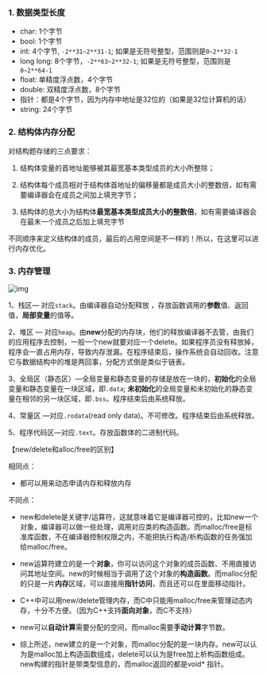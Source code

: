 ### 1. 数据类型长度

- char: 1个字节
- bool: 1个字节
- int: 4个字节, `-2**31~2**31-1`; 如果是无符号整型，范围则是`0~2**32-1`
- long long: 8个字节，`-2**63~2**32-1`; 如果是无符号整型，范围则是`0~2**64-1`
- float: 单精度浮点数，4个字节
- double: 双精度浮点数，8个字节
- 指针：都是4个字节，因为内存中地址是32位的（如果是32位计算机的话）
- string: 24个字节



### 2. 结构体内存分配

对结构题存储的三点要求：

1) 结构体变量的首地址能够被其最宽基本类型成员的大小所整除；

2) 结构体每个成员相对于结构体首地址的偏移量都是成员大小的整数倍，如有需要编译器会在成员之间加上填充字节；

3) 结构体的总大小为结构体**最宽基本类型成员大小的整数倍**，如有需要编译器会在最末一个成员之后加上填充字节

不同顺序来定义结构体的成员，最后的占用空间是不一样的！所以，在这里可以进行内存优化。



### 3. 内存管理

![img](https://pic1.zhimg.com/80/v2-f59ca7bfe6ff81384cf3b7f37e9ce117_1440w.jpeg)

1、栈区— 对应`stack`。由编译器自动分配释放 ，存放函数调用的**参数**值、返回值，**局部变量**的值等。

2、堆区 — 对应`heap`。由**new**分配的内存块，他们的释放编译器不去管，由我们的应用程序去控制，一般一个new就要对应一个delete。如果程序员没有释放掉，程序会一直占用内存，导致内存泄漏。在程序结束后，操作系统会自动回收。注意它与数据结构中的堆是两回事，分配方式倒是类似于链表。

3、全局区（静态区）—全局变量和静态变量的存储是放在一块的，**初始化**的全局变量和静态变量在一块区域，即`.data`;  **未初始化**的全局变量和未初始化的静态变量在相邻的另一块区域，即`.bss`。程序结束后由系统释放。

4、常量区 —对应`.rodata`(read only data)。不可修改。程序结束后由系统释放。

5、程序代码区—对应`.text`。存放函数体的二进制代码。



【new/delete和alloc/free的区别】

相同点：

- 都可以用来动态申请内存和释放内存

不同点：  

- new和delete是关键字/运算符，这就意味着它是编译器可控的，比如new一个对象，编译器可以做一些处理，调用对应类的构造函数。而malloc/free是标准库函数，不在编译器控制权限之内，不能把执行构造/析构函数的任务强加给malloc/free。

- new运算符建立的是一个**对象**，你可以访问这个对象的成员函数、不用直接访问其地址空间。new的时候相当于调用了这个对象的**构造函数**。而malloc分配的只是一片**内存**区域，可以直接用**指针访问**，而且还可以在里面移动指针。
- C++中可以用new/delete管理内存，而C中只能用malloc/free来管理动态内存，十分不方便。（因为C++支持**面向对象**，而C不支持）
- new可以**自动计算**需要分配的空间，而malloc需要**手动计算**字节数。

- 综上所述，new建立的是一个对象，而malloc分配的是一块内存。new可以认为是malloc加上构造函数组成，delete可以认为是free加上析构函数组成。new构建的指针是带类型信息的，而malloc返回的都是void* 指针。

